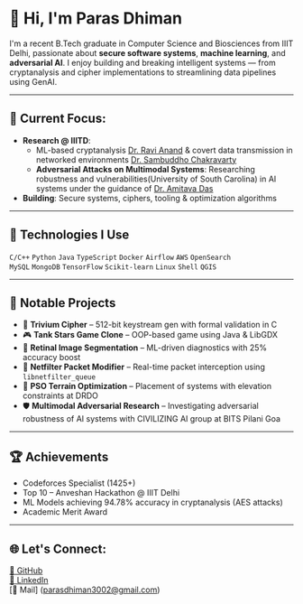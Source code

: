 # 👋 Hi, I'm Paras Dhiman

I'm a recent B.Tech graduate in Computer Science and Biosciences from IIIT Delhi, passionate about **secure software systems**, **machine learning**, and **adversarial AI**. I enjoy building and breaking intelligent systems — from cryptanalysis and cipher implementations to streamlining data pipelines using GenAI.

---

## 💼 Current Focus:
- **Research @ IIITD**:
  - ML-based cryptanalysis [Dr. Ravi Anand](https://iiitd.ac.in/ravianand)  & covert data transmission in networked environments [Dr. Sambuddho Chakravarty](https://www.iiitd.ac.in/sambuddho)
  - **Adversarial Attacks on Multimodal Systems**: Researching robustness and vulnerabilities(University of South Carolina) in AI systems under the guidance of [Dr. Amitava Das](https://amitavadas.info/)  
- **Building**: Secure systems, ciphers, tooling & optimization algorithms  

---

## 🔧 Technologies I Use
`C/C++` `Python` `Java` `TypeScript` `Docker` `Airflow` `AWS` `OpenSearch`  
`MySQL` `MongoDB` `TensorFlow` `Scikit-learn` `Linux` `Shell` `QGIS`

---

## 📌 Notable Projects
- 🔐 **Trivium Cipher** – 512-bit keystream gen with formal validation in C  
- 🎮 **Tank Stars Game Clone** – OOP-based game using Java & LibGDX  
- 🧠 **Retinal Image Segmentation** – ML-driven diagnostics with 25% accuracy boost  
- 📡 **Netfilter Packet Modifier** – Real-time packet interception using `libnetfilter_queue`  
- 🧪 **PSO Terrain Optimization** – Placement of systems with elevation constraints at DRDO  
- 🛡️ **Multimodal Adversarial Research** – Investigating adversarial robustness of AI systems with CIVILIZING AI group at BITS Pilani Goa

---

## 🏆 Achievements
- Codeforces Specialist (1425+)
- Top 10 – Anveshan Hackathon @ IIIT Delhi
- ML Models achieving 94.78% accuracy in cryptanalysis (AES attacks)
- Academic Merit Award

---

## 🌐 Let's Connect:
[🔗 GitHub](https://github.com/ParaDhim)  
[💼 LinkedIn](https://linkedin.com/in/parasdhiman1)  
[📧 Mail] (parasdhiman3002@gmail.com)
